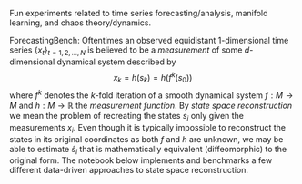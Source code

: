 Fun experiments related to time series forecasting/analysis, manifold learning, and chaos theory/dynamics. 

ForecastingBench: Oftentimes an observed equidistant 1-dimensional time series $\{x_t\}_{t=1, 2, \dots, N}$ is believed to be a *measurement* of some $d$-dimensional dynamical system described by 
$$x_k = h(s_k) = h(f^k(s_0))$$
where $f^k$ denotes the $k$-fold iteration of a smooth dynamical system $f: M \to M$ and $h: M \to \mathbb{R}$ the *measurement function*. By *state space reconstruction* we mean the problem of recreating the states $s_i$ only given the measurements $x_i$. Even though it is typically impossible to reconstruct the states in its original coordinates as both $f$ and $h$ are unknown, we may be able to estimate $\hat{s}_i$ that is mathematically equivalent (diffeomorphic) to the original form. The notebook below implements and benchmarks a few different data-driven approaches to state space reconstruction. 
